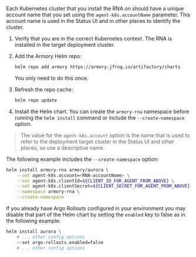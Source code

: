 Each Kubernetes cluster that you install the RNA on should have a unique account name that you set using the `agent-k8s.accountName` parameter. This account name is used in the Status UI and in other places to identify the cluster.

1. Verify that you are in the correct Kubernetes context. The RNA is installed in the target deployment cluster.

2. Add the Armory Helm repo:

   ```bash
   helm repo add armory https://armory.jfrog.io/artifactory/charts
   ```

   You only need to do this once.

3. Refresh the repo cache:

   ```bash
   helm repo update
   ```

4. Install the Helm chart. You can create the `armory-rna` namespace before running the `helm install` command or include the `--create-namespace` option. 
> The value for the `agent-k8s.account` option is the name that is used to refer to the deployment target cluster in the Status UI and other places, so use a descriptive name.

   The following example includes the `--create-namespace` option:


   ```bash
   helm install armory-rna armory/aurora \
       --set agent-k8s.account=<RNA-accountName> \
       --set agent-k8s.clientId=${CLIENT_ID_FOR_AGENT_FROM_ABOVE} \
       --set agent-k8s.clientSecret=${CLIENT_SECRET_FOR_AGENT_FROM_ABOVE} \
       --namespace armory-rna \
       --create-namespace
   ```

   If you already have Argo Rollouts configured in your environment you may disable
   that part of the Helm chart by setting the `enabled` key to false as in the following example:
   
   ```bash
   helm install aurora \
       # ... other config options
       --set argo-rollouts.enabled=false
       # ... other config options
   ```
